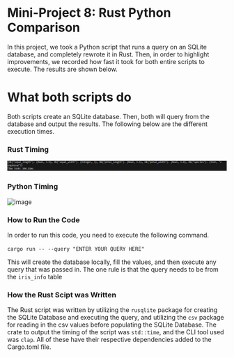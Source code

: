# Mini-Project 8: Rust Python Comparison

In this project, we took a Python script that runs a query on an SQLite database, and completely rewrote it in Rust. Then, in order to highlight improvements, we recorded how fast it took for both entire scripts to execute. The results are shown below.

# What both scripts do
Both scripts create an SQLite database. Then, both will query from the database and output the results. The following below are the different execution times.

### Rust Timing
![Alt text](image.png)

### Python Timing
![image](https://github.com/nogibjj/kb545-rust-python-compare/assets/55768636/8e198933-beb4-4864-8cfd-a0f3e89ebf7b)

### How to Run the Code

In order to run this code, you need to execute the following command.

``` cargo run -- --query "ENTER YOUR QUERY HERE" ```

This will create the database locally, fill the values, and then execute any query that was passed in. The one rule is that the query needs to be from the ```iris_info``` table

### How the Rust Scipt was Written
The Rust script was written by utilizing the ```rusqlite``` package for creating the SQLite Database and executing the query, and utilizing the ```csv``` package for reading in the csv values before populating the SQLite Database. The crate to output the timing of the script was ```std::time```, and the CLI tool used was ```clap```. All of these have their respective dependencies added to the Cargo.toml file.
